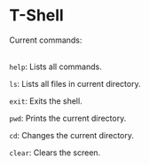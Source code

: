 # T-Shell
Current commands:
<br>
<br>

`help`: Lists all commands.

`ls`: Lists all files in current directory.

`exit`: Exits the shell.

`pwd`: Prints the current directory.

`cd`: Changes the current directory.

`clear`: Clears the screen.